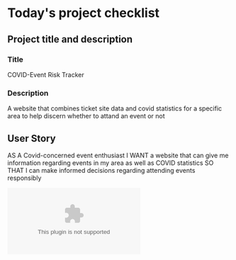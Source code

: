 # Today's project checklist

## Project title and description

### Title
COVID-Event Risk Tracker

### Description
A website that combines ticket site data and covid statistics for a specific area to help discern whether to attand an event or not

## User Story
AS A Covid-concerned event enthusiast
I WANT a website that can give me information regarding events in my area as well as COVID statistics
SO THAT I can make informed decisions regarding attending events responsibly

![RiskTrackerWireframe.pptx](https://github.com/bpkaufman4/Group-2-project-1/files/6897091/RiskTrackerWireframe.pptx)